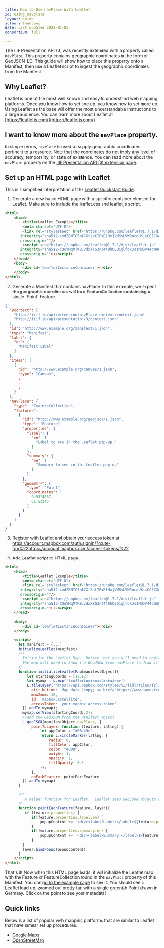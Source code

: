 ```yaml
---
title: How to Use navPlace With Leaflet
id: using_navplace
layout: guide
author: thehabes
date: Last updated 2022-02-03
consortium: full

---
```


The IIIF Presentation API (3) was recently extended with a property called `navPlace`. This property contains geographic coordinates in the form of GeoJSON-LD. This guide will show how to place this property onto a Manifest, then use a Leaflet script to ingest the geographic coordinates from the Manifest.  

## Why Leaflet?
Leaflet is one of the most well known and easy to understand web mapping platforms. Once you know how to set one up, you know how to set more up.  Using Leaflet as the base will offer the most understandable instructions to a large audience.  You can learn more about Leaflet at [https://leafletjs.com/](https://leafletjs.com/).

## I want to know more about the `navPlace` property.
In simple terms, `navPlace` is used to supply geographic coordinates pertinent to a resource. Note that the coordinates do not imply any level of accuracy, temporality, or state of existence. You can read more about the `navPlace` property on the [IIIF Presentation API (3) extension page](https://iiif.io/api/extension/navplace/).

## Set up an HTML page with Leaflet
This is a simplified interpretation of the [Leaflet Quickstart Guide](https://leafletjs.com/examples/quick-start/).

1. Generate a new basic HTML page with a specific container element for Leaflet.  Make sure to include the leaflet.css and leaflet.js script.

```html
<html>
    <head>
        <title>Leaflet Example</title>
        <meta charset="UTF-8">
        <link rel="stylesheet" href="https://unpkg.com/leaflet@1.7.1/dist/leaflet.css"
       integrity="sha512-xodZBNTC5n17Xt2atTPuE1HxjVMSvLVW9ocqUKLsCC5CXdbqCmblAshOMAS6/keqq/sMZMZ19scR4PsZChSR7A=="
       crossorigin=""/>
        <script src="https://unpkg.com/leaflet@1.7.1/dist/leaflet.js"
       integrity="sha512-XQoYMqMTK8LvdxXYG3nZ448hOEQiglfqkJs1NOQV44cWnUrBc8PkAOcXy20w0vlaXaVUearIOBhiXZ5V3ynxwA=="
       crossorigin=""></script>
    </head>
    <body>
        <div id="leafletInstanceContainer"></div>
    </body>
</html>
```

2. Generate a Manifest that contains navPlace.  In this example, we expect the geographic coordinates will be a FeatureCollection containsing a single 'Point' Feature.  

```json
{
  "@context": [
    "http://iiif.io/api/extension/navPlace-context/context.json",
    "http://iiif.io/api/presentation/3/context.json"
  ],
  "id": "http://www.example.org/manifest/1.json",
  "type": "Manifest",
  "label": {
    "en": [
      "Manifest Label"
    ]
  },
  "items": [
    {
      "id": "http://www.example.org/canvas/1.json",
      "type": "Canvas",
      .
      .
      .
    }
  ],
  "navPlace": {
    "type": "FeatureCollection",
    "features": [
      {
        "id": "http://www.example.org/geojson/1.json",
        "type": "Feature",
        "properties": {
          "label": {
            "en": [
              "Label to see in the Leaflet pop-up."
            ]
          },
          "summary": {
            "en": [
              "Summary to see in the Leaflet pop-up"
            ]
          }
        },
        "geometry": {
          "type": "Point",
          "coordinates": [
            9.9374867,
            51.53345
          ]
        }
      }
    ]
  }
}
```

3. Register with Leaflet and obtain your access token at https://account.mapbox.com/auth/signin/?route-to=%22https://account.mapbox.com/access-tokens/%22

4. Add Leaflet script to HTML page.
 
```html
<html>
    <head>
        <title>Leaflet Example</title>
        <meta charset="UTF-8">
        <link rel="stylesheet" href="https://unpkg.com/leaflet@1.7.1/dist/leaflet.css"
       integrity="sha512-xodZBNTC5n17Xt2atTPuE1HxjVMSvLVW9ocqUKLsCC5CXdbqCmblAshOMAS6/keqq/sMZMZ19scR4PsZChSR7A=="
       crossorigin=""/>
        <script src="https://unpkg.com/leaflet@1.7.1/dist/leaflet.js"
       integrity="sha512-XQoYMqMTK8LvdxXYG3nZ448hOEQiglfqkJs1NOQV44cWnUrBc8PkAOcXy20w0vlaXaVUearIOBhiXZ5V3ynxwA=="
       crossorigin=""></script>
    </head>
    
    <body>
        <div id="leafletInstanceContainer"></div>
    </body>
    
    <script>
      let manifest = {...}
      initializeLeaflet(manifest)
      /**
        Initialize the Leaflet Map.  Notice that you will need to replace the access_token value witn your access token.
        The map will need to know the GeoJSON from navPlace to draw it. For example purposes, this function assumes you are passing in the resolved manifest object as a parameter.  In reality, you may need to fetch() it first, or may even plan to supply them after initializing the Leaflet map.
      */
      function initializeLeafletMap(manifestObject){
          let startingCoords = [12,12]
          let mymap = L.map('leafletInstanceContainer')
          L.tileLayer('https://api.mapbox.com/styles/v1/{id}/tiles/{z}/{x}/{y}?access_token={accessToken}', {
            attribution: 'Map data &copy; <a href="https://www.openstreetmap.org/copyright">OpenStreetMap</a> contributors, Imagery © <a href="https://www.mapbox.com/">Mapbox</a>',
            maxZoom: 18,
            id: 'mapbox.satellite',
            accessToken: 'your.mapbox.access.token'
        }).addTo(mymap);
        mymap.setView(startingCoords,2);
        //Add the GeoJSON from the Manifest object
        L.geoJSON(manifestObject.navPlace, {
            pointToLayer: function (feature, latlng) {
                let appColor = "#08c49c"
                return L.circleMarker(latlng, {
                    radius: 8,
                    fillColor: appColor,
                    color: "#000",
                    weight: 1,
                    opacity: 1,
                    fillOpacity: 0.8
                });
            },
            onEachFeature: pointEachFeature
        }).addTo(mymap)
      }

      /**
         A helper function for Leaflet.  Leaflet sees GeoJSON objects as "features".  This function says what to do with each feature when adding to the map.  Here is where you detec what metadata appears in the pop-ups.  For our purposes, we assume the metadata you want to show is in the GeoJSON 'properties' property.  Our 'label' and 'summary' will be formatted as language maps, since they are most likely coming directly from a IIIF resource type and IIIF Presentation API 3 requires 'label' and 'summary' to be formatted as language maps.
      */
      function pointEachFeature(feature, layer){
         if (feature.properties) {
            if(feature.properties.label.en) {
                popupContent += `<div><label>Label:</label>${feature.properties.label.en}</div>`
            }
            if(feature.properties.summary.en) {
                popupContent += `<div><label>Summary:</label>${feature.properties.summary.en}</div>`
            }
        }
        layer.bindPopup(popupContent);
      }
    </script>
</html>
```

That's it!  Now when this HTML page loads, it will initialize the Leaflet map with the Feature or FeatureCollection found in the `navPlace` property of this Manifest. You can [go to the example page](example.html) to see it.  You should see a Leaflet load up, zoomed out pretty far, with a single greenish Point drawn in Germany. Click on the point to see your metadata!

## Quick links
Below is a list of popular web mapping platforms that are similar to Leaflet that have similar set up procedures.

 * [Google Maps](https://projectmirador.org/)
 * [OpenStreetMap](https://www.google.com)

